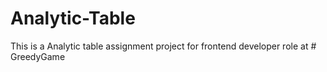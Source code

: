 # Analytic-Table
 This is a Analytic table assignment project for frontend developer role at  # GreedyGame
 
